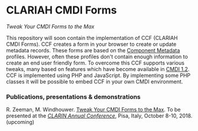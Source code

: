 # CLARIAH CMDI Forms
*Tweak Your CMDI Forms to the Max*

This repository will soon contain the implementation of CCF (CLARIAH CMDI Forms). CCF creates a form in your browser to create or update metadata records. These forms are based on the [Component Metadata](http://www.clarin.eu/cmdi/) profiles. However, often these profiles don't contain enough information to create an end user friendly form. To overcome this CCF supports various tweaks, many based on features which have become available in [CMDI 1.2](https://www.clarin.eu/cmdi1.2). CCF is implemented using PHP and JavaScript. By implementing some PHP classes it will be possible to embed CCF in your own CMDI environment.

### Publications, presentations & demonstrations

R. Zeeman, M. Windhouwer. [Tweak Your CMDI Forms to the Max](https://office.clarin.eu/v/CE-2018-1292-CLARIN2018_ConferenceProceedings.pdf#page=98). To be presented at the *[CLARIN Annual Conference](https://www.clarin.eu/event/2018/clarin-annual-conference-2018-pisa-italy)*, Pisa, Italy, October 8-10, 2018. (upcoming)
